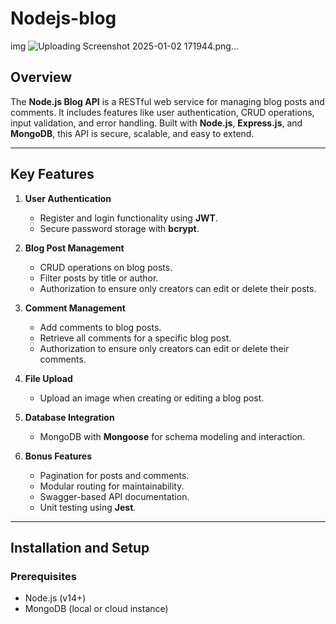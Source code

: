 ﻿# Nodejs-blog
img
![Uploading Screenshot 2025-01-02 171944.png…]()

## Overview

The **Node.js Blog API** is a RESTful web service for managing blog posts and comments. It includes features like user authentication, CRUD operations, input validation, and error handling. Built with **Node.js**, **Express.js**, and **MongoDB**, this API is secure, scalable, and easy to extend.

---

## Key Features

1. **User Authentication**
   - Register and login functionality using **JWT**.
   - Secure password storage with **bcrypt**.

2. **Blog Post Management**
   - CRUD operations on blog posts.
   - Filter posts by title or author.
   - Authorization to ensure only creators can edit or delete their posts.

3. **Comment Management**
   - Add comments to blog posts.
   - Retrieve all comments for a specific blog post.
   - Authorization to ensure only creators can edit or delete their comments.

4. **File Upload**
   - Upload an image when creating or editing a blog post.

5. **Database Integration**
   - MongoDB with **Mongoose** for schema modeling and interaction.

6. **Bonus Features**
   - Pagination for posts and comments.
   - Modular routing for maintainability.
   - Swagger-based API documentation.
   - Unit testing using **Jest**.

---

## Installation and Setup

### Prerequisites
- Node.js (v14+)
- MongoDB (local or cloud instance)



